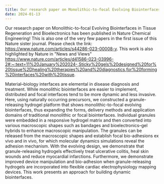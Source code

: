 ```yaml
---
title: Our research paper on Monolithic-to-focal Evolving Biointerfaces in Tissue Regeneration and Bioelectronics is published in Nature Chemical Engineering!
date: 2024-01-13
---
```


Our research paper on Monolithic-to-focal Evolving Biointerfaces in Tissue Regeneration and Bioelectronics has been published in Nature Chemical Engineering! This is also one of the very few papers in the first issue of this Nature sister journal. Please check the link: https://www.nature.com/articles/s44286-023-00008-y. 
This work is also highlighted by Nature in "News and Views" https://www.nature.com/articles/d41586-023-03996-2#:~:text=11%20January%202024-,Sticky%20gels%20designed%20for%20tissue%2Dhealing%20therapies%20and%20diagnostics,for%20forming%20interfaces%20with%20tissue.

<!--more-->
Material–biology interfaces are elemental in disease diagnosis and treatment. While monolithic biointerfaces are easier to implement, distributed and focal interfaces tend to be more dynamic and less invasive. Here, using naturally occurring precursors, we constructed a granule-releasing hydrogel platform that shows monolithic-to-focal evolving biointerfaces, thus expanding the forms, delivery methods and application domains of traditional monolithic or focal biointerfaces. Individual granules were embedded in a responsive hydrogel matrix and then converted into various macroscopic shapes such as bandages and bioelectronics–gel hybrids to enhance macroscopic manipulation. The granules can be released from the macroscopic shapes and establish focal bio-adhesions ex vivo and in vivo, for which molecular dynamics simulations reveal the adhesion mechanism. With the evolving design, we demonstrate that granule-releasing hydrogels effectively treat ulcerative colitis, heal skin wounds and reduce myocardial infarctions. Furthermore, we demonstrate improved device manipulation and bio-adhesion when granule-releasing hydrogels are incorporated into flexible cardiac electrophysiology mapping devices. This work presents an approach for building dynamic biointerfaces.
